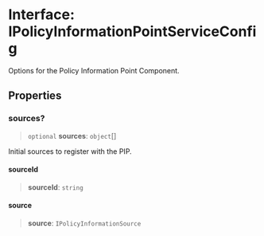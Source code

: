 # Interface: IPolicyInformationPointServiceConfig

Options for the Policy Information Point Component.

## Properties

### sources?

> `optional` **sources**: `object`[]

Initial sources to register with the PIP.

#### sourceId

> **sourceId**: `string`

#### source

> **source**: `IPolicyInformationSource`

